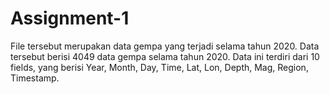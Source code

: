 # Assignment-1
File tersebut merupakan data gempa yang terjadi selama tahun 2020. Data tersebut berisi 4049 data gempa selama tahun 2020.
Data ini terdiri dari 10 fields, yang berisi Year, Month, Day, Time, Lat, Lon, Depth, Mag, Region, Timestamp.
